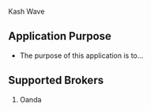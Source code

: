 Kash Wave

Application Purpose
---
* The purpose of this application is to...

Supported Brokers
---
1) Oanda